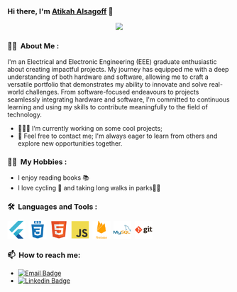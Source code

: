 ### Hi there, I'm <a href="https://atikahalsagoff.github.io/" target="_blank">Atikah Alsagoff</a> 👋

<div id="header" align="center">
  <img src="https://media.giphy.com/media/3PRgRMD1hp61wR32iG/giphy.gif"
    width="200"/>
</div>

### 👩‍💻 &nbsp;About Me :

I'm an Electrical and Electronic Engineering (EEE) graduate enthusiastic about creating impactful projects. My journey has equipped me with a deep understanding of both hardware and software, allowing me to craft a versatile portfolio that demonstrates my ability to innovate and solve real-world challenges. From software-focused endeavours to projects seamlessly integrating hardware and software, I'm committed to continuous learning and using my skills to contribute meaningfully to the field of technology.

- 👨🏻‍💻 I’m currently working on some cool projects;
- 💬 Feel free to contact me; I'm always eager to learn from others and explore new opportunities together.

### 🤸‍♀️ &nbsp;My Hobbies :
- I enjoy reading books 📚
- I love cycling 🚴 and taking long walks in parks🚶‍♀️

### 🛠 &nbsp;Languages and Tools :
<img src="https://github.com/devicons/devicon/blob/master/icons/flutter/flutter-original.svg" title="Flutter" alt="Flutter" width="40" height="40"/>&nbsp;
<img src="https://github.com/devicons/devicon/blob/master/icons/css3/css3-plain-wordmark.svg"  title="CSS3" alt="CSS" width="40" height="40"/>&nbsp;
<img src="https://github.com/devicons/devicon/blob/master/icons/html5/html5-original.svg" title="HTML5" alt="HTML" width="40" height="40"/>&nbsp;
<img src="https://github.com/devicons/devicon/blob/master/icons/javascript/javascript-original.svg" title="JavaScript" alt="JavaScript" width="40" height="40"/>&nbsp;
<img src="https://github.com/devicons/devicon/blob/master/icons/firebase/firebase-plain-wordmark.svg" title="Firebase" alt="Firebase" width="40" height="40"/>&nbsp;
<img src="https://github.com/devicons/devicon/blob/master/icons/mysql/mysql-original-wordmark.svg" title="MySQL"  alt="MySQL" width="40" height="40"/>&nbsp;
<img src="https://github.com/devicons/devicon/blob/master/icons/git/git-original-wordmark.svg" title="Git" alt="Git" width="40" height="40"/>&nbsp;


### 📫 &nbsp;How to reach me: 
- [![Email Badge](https://img.shields.io/badge/-atikah004@e.ntu.edu.sg-darkgreen?style=flat&logo=Microsoft-Outlook&logoColor=white)](mailto:atikah004@e.ntu.edu.sg)
- [![Linkedin Badge](https://img.shields.io/badge/-AtikahAlsagoff-blue?style=flat&logo=Linkedin&logoColor=white)](https://www.linkedin.com/in/atikahalsagoff/)

<!--
**AtikahAlsagoff/atikahalsagoff** is a ✨ _special_ ✨ repository because its `README.md` (this file) appears on your GitHub profile.
-->
